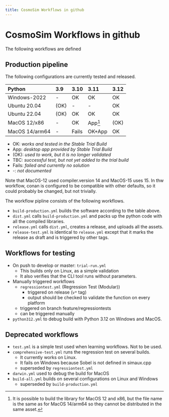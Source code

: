 ```yaml
---
title: CosmoSim Workflows in github
---
```



# CosmoSim Workflows in github

The following workflows are defined


## Production pipeline

The following configurations are currently tested and released.

| Python        | 3.9  | 3.10 | 3.11 | 3.12 |
| :-            | :-   | :-   | :-   | :-   |
| Windows-2022  | -    | OK   | OK   | OK |
| Ubuntu 20.04  | (OK) | -    | -    | OK   |
| Ubuntu 22.04  | (OK) | OK   | OK   | OK   |
| MacOS 12/x86  | -    | OK      | App[^mac12]  | (OK) |
| MacOS 14/arm64 | -    | Fails | OK+App | OK |

+ OK:   *works and tested in the Stable Trial Build*
+ App:   *desktop app provided by Stable Trial Build*
+ (OK): *used to work, but it is no longer validated*
+ TBC: *successful test, but not yet added to the trial build*
+ Fails: *failed and currently no solution*
+ -: *not documented*

[^mac12]:
    It is possible to build the library for MacOS 12 and x86, 
    but the file name is the same as for MacOS 14/arm64 so they
    cannot be distributed in the same asset.

Note that MacOS-12 used compiler.version 14 and MacOS-15 uses 15.
In thw workflow, conan is configured to be compatible with other
defaults, so it could probably be changed, but not trivially.

The workflow pipline consists of the following workflows.
+ `build-production.yml` builds the software according to the table above.
+ `dist.yml` calls `build-production.yml` and packs up the python code with
  all the compiled libraries.
+ `release.yml` calls `dist.yml`, creates a release, and uploads all the assets.
+ `release-test.yml` is identical to `release.yml` except that it marks the release
  as draft and is triggered by other tags.

## Workflows for testing

+ On push to develop or master: `trial-run.yml`
    + This builds only on Linux, as a simple validation
    + It also verifies that the CLI tool runs without parameters.
+ Manually triggered workflows 
    + `regressiontest.yml` (Regression Test (Modular))
        + triggered on release (`v*` tag)
	    + output should be checked to validate the function on every platform
	+ triggered on branch feature/regressiontests
	+ can be triggered manually
+ `python312.yml` to debug build with Python 3.12 on Windows and MacOS.

## Deprecated workflows

+ `test.yml` is a simple test used when learning workflows.  Not to be used.
+ `comprehensive-test.yml` runs the regression test on several builds.
    + It currently works on Linux.
    + It fails on Windows because Sobel is not defined in simaux.cpp
    + superseded by `regressiontest.yml`
+ `darwin.yml` used to debug the build for MacOS
+ `build-all.yml` builds on several configurations on Linux and Windows
    + superseded by `build-production.yml`
